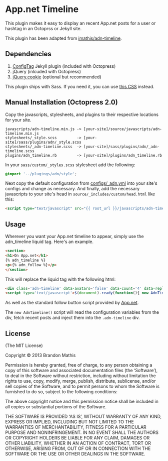 # App.net Timeline

This plugin makes it easy to display an recent App.net posts for a user or hashtag in an Octoprss or Jekyll site.

This plugin has been adapted from [imathis/adn-timeline](https://github.com/imathis/adn-timeline).

## Dependencies

1. [ConfigTag](https://github.com/octopress/config-tag) Jekyll plugin (included with Octopress)
2. jQuery (inlcuded with Octopress)
3. [jQuery.cookie](https://github.com/imathis/adn-timeline/blob/master/javascripts/lib/jquery.cookie.min.js) (optional but recommended)

This plugin ships with Sass. If you need it, you can use [this CSS](https://github.com/imathis/adn-timeline/blob/master/stylesheets/adn-timeline.css) instead.

## Manual Installation (Octopress 2.0)

Copy the javascripts, stylesheets, and plugins to their respective locations for your site.

```
javascripts/adn-timeline.min.js -> [your-site]/source/javascripts/adn-timeline.min.js
stylesheets/_style.scss         -> [your-site]/sass/plugins/adn/_style.scss
stylesheets/_adn-timeline.scss  -> [your-site]/sass/plugins/adn/_adn-timeline.scss
plugins/adn_timeline.rb         -> [your-site]/plugins/adn_timeline.rb
```

In your `sass/custom/_styles.scss` stylesheet add the following:

```scss
@import '../plugings/adn/style';
```

Next copy the default configuration from [configs/_adn.yml](https://github.com/octopress/adn-timeline/blob/master/configs/_adn.yml) into your site's configs and change as necessary. And finally, add the necessary javascripts to your site's head in `source/_includes/custom/head.html` like this:

```html
<script type="text/javascript" src="{{ root_url }}/javascripts/adn-timeline.min.js"></script>
```

## Usage

Wherever you want your App.net timeline to appear, simply use the adn_timeline liquid tag. Here's an example.

```html
<section>
<h1>On App.net</h1>
{% adn_timeline %}
<p>{% adn_follow %}</p>
</section>
```

This will replace the liquid tag with the following html:

```html
<div class='adn-timeline' data-avatars='false' data-count='4' data-replies='false' data-reposts='false' data-username='your-username'></div>
<script type='text/javascript'>$(document).ready(function(){ new AdnTimeline() })</script>
```

As well as the standard follow button script provided by [App.net](http://app.net/about/buttons/).

The `new AdnTimeline()` script will read the configuration variables from the div, fetch recent posts and inject them into the `.adn-timeline` div.

## License
(The MIT License)

Copyright © 2013 Brandon Mathis

Permission is hereby granted, free of charge, to any person obtaining a copy of this software and associated documentation files (the ‘Software’), to deal in the Software without restriction, including without limitation the rights to use, copy, modify, merge, publish, distribute, sublicense, and/or sell copies of the Software, and to permit persons to whom the Software is furnished to do so, subject to the following conditions:

The above copyright notice and this permission notice shall be included in all copies or substantial portions of the Software.

THE SOFTWARE IS PROVIDED ‘AS IS’, WITHOUT WARRANTY OF ANY KIND, EXPRESS OR IMPLIED, INCLUDING BUT NOT LIMITED TO THE WARRANTIES OF MERCHANTABILITY, FITNESS FOR A PARTICULAR PURPOSE AND NONINFRINGEMENT. IN NO EVENT SHALL THE AUTHORS OR COPYRIGHT HOLDERS BE LIABLE FOR ANY CLAIM, DAMAGES OR OTHER LIABILITY, WHETHER IN AN ACTION OF CONTRACT, TORT OR OTHERWISE, ARISING FROM, OUT OF OR IN CONNECTION WITH THE SOFTWARE OR THE USE OR OTHER DEALINGS IN THE SOFTWARE.
